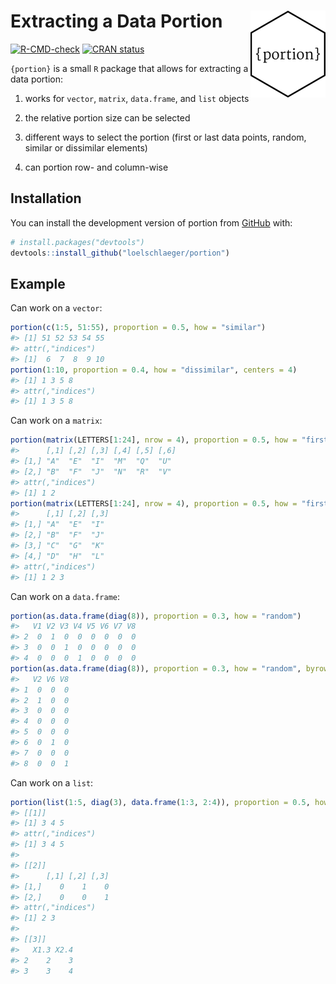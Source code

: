 
<!-- README.md is generated from README.Rmd. Please edit that file -->

# Extracting a Data Portion <img src="man/figures/logo.png" align="right" height="139" alt="" />

<!-- badges: start -->

[![R-CMD-check](https://github.com/loelschlaeger/portion/actions/workflows/R-CMD-check.yaml/badge.svg)](https://github.com/loelschlaeger/portion/actions/workflows/R-CMD-check.yaml)
[![CRAN
status](https://www.r-pkg.org/badges/version/portion)](https://CRAN.R-project.org/package=portion)
<!-- badges: end -->

`{portion}` is a small `R` package that allows for extracting a data
portion:

1.  works for `vector`, `matrix`, `data.frame`, and `list` objects

2.  the relative portion size can be selected

3.  different ways to select the portion (first or last data points,
    random, similar or dissimilar elements)

4.  can portion row- and column-wise

## Installation

You can install the development version of portion from
[GitHub](https://github.com/) with:

``` r
# install.packages("devtools")
devtools::install_github("loelschlaeger/portion")
```

## Example

Can work on a `vector`:

``` r
portion(c(1:5, 51:55), proportion = 0.5, how = "similar")
#> [1] 51 52 53 54 55
#> attr(,"indices")
#> [1]  6  7  8  9 10
portion(1:10, proportion = 0.4, how = "dissimilar", centers = 4)
#> [1] 1 3 5 8
#> attr(,"indices")
#> [1] 1 3 5 8
```

Can work on a `matrix`:

``` r
portion(matrix(LETTERS[1:24], nrow = 4), proportion = 0.5, how = "first")
#>      [,1] [,2] [,3] [,4] [,5] [,6]
#> [1,] "A"  "E"  "I"  "M"  "Q"  "U" 
#> [2,] "B"  "F"  "J"  "N"  "R"  "V" 
#> attr(,"indices")
#> [1] 1 2
portion(matrix(LETTERS[1:24], nrow = 4), proportion = 0.5, how = "first", byrow = FALSE)
#>      [,1] [,2] [,3]
#> [1,] "A"  "E"  "I" 
#> [2,] "B"  "F"  "J" 
#> [3,] "C"  "G"  "K" 
#> [4,] "D"  "H"  "L" 
#> attr(,"indices")
#> [1] 1 2 3
```

Can work on a `data.frame`:

``` r
portion(as.data.frame(diag(8)), proportion = 0.3, how = "random")
#>   V1 V2 V3 V4 V5 V6 V7 V8
#> 2  0  1  0  0  0  0  0  0
#> 3  0  0  1  0  0  0  0  0
#> 4  0  0  0  1  0  0  0  0
portion(as.data.frame(diag(8)), proportion = 0.3, how = "random", byrow = FALSE)
#>   V2 V6 V8
#> 1  0  0  0
#> 2  1  0  0
#> 3  0  0  0
#> 4  0  0  0
#> 5  0  0  0
#> 6  0  1  0
#> 7  0  0  0
#> 8  0  0  1
```

Can work on a `list`:

``` r
portion(list(1:5, diag(3), data.frame(1:3, 2:4)), proportion = 0.5, how = "last")
#> [[1]]
#> [1] 3 4 5
#> attr(,"indices")
#> [1] 3 4 5
#> 
#> [[2]]
#>      [,1] [,2] [,3]
#> [1,]    0    1    0
#> [2,]    0    0    1
#> attr(,"indices")
#> [1] 2 3
#> 
#> [[3]]
#>   X1.3 X2.4
#> 2    2    3
#> 3    3    4
```
